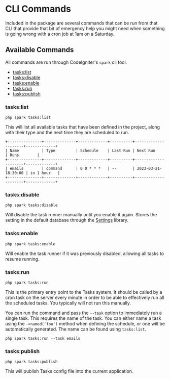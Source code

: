 # CLI Commands

Included in the package are several commands that can be run from that CLI that provide that bit of emergency
help you might need when something is going wrong with a cron job at 1am on a Saturday.

## Available Commands

All commands are run through CodeIgniter's `spark` cli tool.

- [tasks:list](#taskslist)
- [tasks:disable](#tasksdisable)
- [tasks:enable](#tasksenable)
- [tasks:run](#tasksrun)
- [tasks:publish](#taskspublish)

### tasks:list

```console
php spark tasks:list
```

This will list all available tasks that have been defined in the project, along with their type and
the next time they are scheduled to run.

    +---------------+--------------+-------------+----------+---------------------+-------------+
    | Name          | Type         | Schedule    | Last Run | Next Run            | Runs        |
    +---------------+--------------+-------------+----------+---------------------+-------------+
    | emails        | command      | 0 0 * * *   | --       | 2023-03-21-18:30:00 | in 1 hour   |
    +---------------+--------------+-------------+----------+---------------------+-------------+

### tasks:disable

```console
php spark tasks:disable
```

Will disable the task runner manually until you enable it again. Stores the setting in the default
database through the [Settings](https://github.com/codeigniter4/settings) library.

### tasks:enable

```console
php spark tasks:enable
```

Will enable the task runner if it was previously disabled, allowing all tasks to resume running.

### tasks:run

```console
php spark tasks:run
```

This is the primary entry point to the Tasks system. It should be called by a cron task on the server
every minute in order to be able to effectively run all the scheduled tasks. You typically will not
run this manually.

You can run the command and pass the `--task` option to immediately run a single task. This requires
the name of the task. You can either name a task using the `->named('foo')` method when defining the
schedule, or one will be automatically generated. The name can be found using `tasks:list`.

```console
php spark tasks:run --task emails
```

### tasks:publish

```console
php spark tasks:publish
```

This will publish Tasks config file into the current application.
